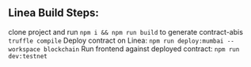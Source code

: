 ## Linea Build Steps:

clone project and run `npm i && npm run build`
to generate contract-abis `truffle compile`
Deploy contract on Linea: `npm run deploy:mumbai --workspace blockchain`
Run frontend against deployed contract: `npm run dev:testnet`